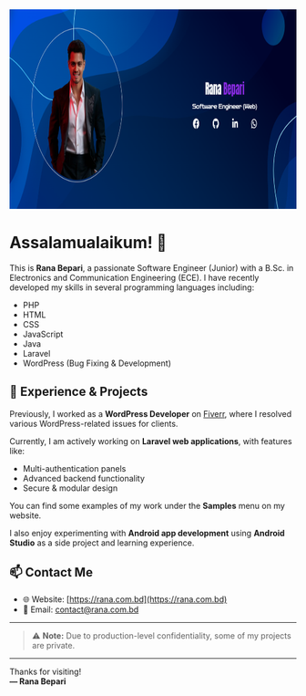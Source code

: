 <img src="image/rana_bepari_bpr9.png" height="350px" width="100%">

# Assalamualaikum! 👋

This is **Rana Bepari**, a passionate Software Engineer (Junior) with a B.Sc. in Electronics and Communication Engineering (ECE). I have recently developed my skills in several programming languages including:

- PHP
- HTML
- CSS
- JavaScript
- Java
- Laravel
- WordPress (Bug Fixing & Development)

## 💼 Experience & Projects

Previously, I worked as a **WordPress Developer** on [Fiverr](https://www.fiverr.com), where I resolved various WordPress-related issues for clients.

Currently, I am actively working on **Laravel web applications**, with features like:

- Multi-authentication panels
- Advanced backend functionality
- Secure & modular design

You can find some examples of my work under the **Samples** menu on my website.

I also enjoy experimenting with **Android app development** using **Android Studio** as a side project and learning experience.

## 📫 Contact Me

- 🌐 Website: [https://rana.com.bd](https://rana.com.bd)
- 📧 Email: [contact@rana.com.bd](mailto:contact@rana.com.bd)

---

> ⚠️ **Note:** Due to production-level confidentiality, some of my projects are private.

---

Thanks for visiting!  
**— Rana Bepari**
